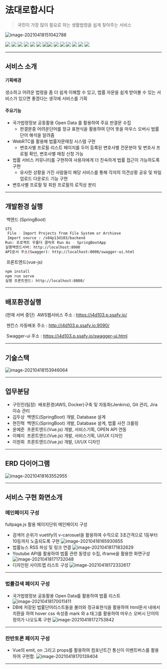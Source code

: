 # 法대로합시다
> 국민이 가장 많이 필요로 하는 생활법령을 쉽게 찾아주는 서비스

![image-20210418151042788](README.assets/image-20210418151042788.png)

![](https://img.shields.io/badge/Vue.js-2.6.10-brightgreen) ![](https://img.shields.io/badge/Vuetify-2.4.3-green) ![](https://img.shields.io/badge/VueMaterialKit-1.2.2-yellowgreen) ![](https://img.shields.io/badge/WebRTC-red) ![](https://img.shields.io/badge/SpringBoot-2.4.2-yellow) ![](https://img.shields.io/badge/SpringBootSecurity-pink)  ![](https://img.shields.io/badge/Swagger2-2.9.2-green)![](https://img.shields.io/badge/MyBatis-2.1.4-green) ![](https://img.shields.io/badge/MySQL-8.0.23-green) ![](https://img.shields.io/badge/AWS-EC2-red) ![](https://img.shields.io/badge/ubuntu-16.04-orange) ![](https://img.shields.io/badge/Docker-blue) ![](https://img.shields.io/badge/Jenkins-red) ![](https://img.shields.io/badge/JIRA-blue) 

---
## 서비스 소개

#### 기획배경 
생소하고 어려운 법령을 좀 더  쉽게 이해할 수 있고, 법률 자문을 쉽게 받아볼 수 있는  서비스가 있으면 좋겠다는 생각에 서비스를 기획

#### 주요기능

- 국가법령정보 공동활용 Open Data 를 활용하여 주요 판결문 수집
  - 판결문중 어려운단어를 정규 표현식을 활용하여 단어 뜻을 마우스 오버시 법률 단어 해석을 알려줌
- WebRTC를 활용해 법률자문매칭 시스템 구현
  - 변호사별 프로필 리스트 페이지를 두어 등록된 변호사별 전문분야 및 변호사 프로필 확인, 변호사별 매칭 신청 가능 
- 법률 서비스 커뮤니티를 구현하여 사용자에게 더 친숙하게 법률 접근이 가능하도록 구현
  - 유사한 상황을 가진 사람들이 해당 서비스를 통해 각자의 의견상황 공유 및 파일 업로드 다운로드 기능 구현
- 변호사별 프로필 및 회원 프로필의 로직상 분리

---

## 개발환경 실행

​	백엔드 (SpringBoot)
```sh
STS
 File - Import Projects from File System or Archieve
 Import source : /s04p13d103/backend
Run: 프로젝트 우폴더 클릭후 Run As - SpringBootApp
실행백엔드서버: http://localhost:8000
API문서 주소(Swagger): http://localhost:8000/swagger-ui.html
```

​	프론트엔드(vue-js)
```sh
npm install
npm run serve
실행 프론트엔드: http://localhost:8080/
```
---
## 배포환경실행
(현재 서버 중단)
​	AWS웹서비스 주소 : https://i4d103.p.ssafy.io/

​	젠킨스 자동배포 주소 : http://i4d103.p.ssafy.io:9090/

​    Swagger-ui 주소 : https://i4d103.p.ssafy.io/swagger-ui.html

---

## 기술스택

![image-20210418153946064](README.assets/image-20210418153946064.png)



---

## 업무분담

+ 구민진(팀장)
  ​	배포환경(AWS, Docker)구축 및 자동화(Jenkins), Git 관리, Jira 이슈 관리
+ 김두상
  ​	백엔드(SpringBoot) 개발, Database 설계
+ 현진혁
  ​	백엔드(SpringBoot) 개발, Database 설계, 법률 사전 크롤링
+ 윤예준
  ​	프론트엔드(Vue.js) 개발, 서비스기획, OPEN API 연동
+ 이혜지
  ​	프론트엔드(Vue.js) 개발, 서비스기획, UI/UX 디자인
+ 이원회
  ​	프론트엔드(Vue.js) 개발, UI/UX 디자인

---

## ERD 다이어그램

![image-20210418163552955](README.assets/image-20210418163552955.png)


---


## 서비스 구현 화면소개

### 메인페이지 구성
fullpage.js 활용 페이지단위 메인페이지 구성
- 검색어 순위가 vuetify의 v-carosuel을 활용하여 수직으로 3초간격으로 1등부터 10등까지 노출되도록 구현
![image-20210418165930855](README.assets/image-20210418165930855.png)
- 법률뉴스 RSS 파싱 및 링크 연결
![image-20210418171832629](README.assets/image-20210418171832629.png)
- Youtube API를 활용하여 법률 관련 동영상 수집, iframe을 활용한 화면구성
![image-20210418171732048](README.assets/image-20210418171732048.png)
- 디자인된 사이트맵 리스트 구성
![image-20210418172332617](README.assets/image-20210418172332617.png)

---

### 법률검색 페이지 구성
- 국가법령정보 공동활용 Open Data를 활용하여 법률 리스트 
![image-20210418170011411](README.assets/image-20210418170011411.png)
- DB에 저장된 법률단어리스트들을 불러와 정규표현식을 활용하여 html문서 내에서 치환을 하여 hover css 속성중 mark 와 a 태그를 활용하여 마우스 오버시 단어의 정의가 나오도록 구현
![image-20210418172753842](README.assets/image-20210418172753842.png)

---

### 찬반토론 페이지 구성
- Vue의 emit, on 그리고 props를 활용하여 컴포넌트간 통신이 이벤트버스를 활용하여 구현함.
![image-20210418170139404](README.assets/image-20210418170139404.png)

---
